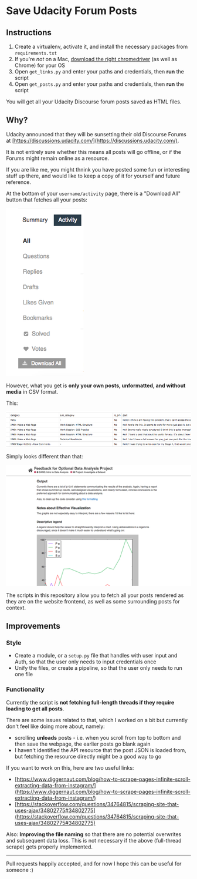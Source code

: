 # Save Udacity Forum Posts

## Instructions

1. Create a virtualenv, activate it, and install the necessary packages from `requirements.txt`
2. If you're _not_ on a Mac, [download the right chromedriver](http://chromedriver.chromium.org/downloads) (as well as Chrome) for your OS
3. Open `get_links.py` and enter your paths and credentials, then **run** the script
4. Open `get_posts.py` and enter your paths and credentials, then **run** the script

You will get all your Udacity Discourse forum posts saved as HTML files.

## Why?

Udacity announced that they will be sunsetting their old Discourse Forums at [https://discussions.udacity.com/](https://discussions.udacity.com/).

It is not entirely sure whether this means all posts will go offline,
or if the Forums might remain online as a resource.

If you are like me, you might thnink you have posted some fun or interesting stuff
up there, and would like to keep a copy of it for yourself and future
reference.

At the bottom of your `username/activity` page, there is a "Download All"
button that fetches all your posts:

![download all button in activity page](media/download.png)

However, what you get is **only your own posts, unformatted, and without media**
in CSV format.

This:

![CSV output of posts](media/csv.png)

Simply looks different than that:

![Website rendered post](media/website.png)

The scripts in this repository allow you to fetch all your posts rendered as
they are on the website frontend, as well as some surrounding posts for context.

## Improvements

### Style

- Create a module, or a `setup.py` file that handles with user input and Auth, so
that the user only needs to input credentials once
- Unify the files, or create a pipeline, so that the user only needs to run one
file

### Functionality

Currently the script is **not fetching full-length threads if they require loading
to get all posts**.

There are some issues related to that, which I worked on a bit but currently
don't feel like doing more about, namely:

- scrolling **unloads** posts - i.e. when you scroll from top to bottom and then
save the webpage, the earlier posts go blank again
- I haven't identified the API resource that the post JSON is loaded from, but
fetching the resource directly might be a good way to go

If you want to work on this, here are two useful links:
* [https://www.diggernaut.com/blog/how-to-scrape-pages-infinite-scroll-extracting-data-from-instagram/](https://www.diggernaut.com/blog/how-to-scrape-pages-infinite-scroll-extracting-data-from-instagram/)
* [https://stackoverflow.com/questions/34764815/scraping-site-that-uses-ajax/34802775#34802775](https://stackoverflow.com/questions/34764815/scraping-site-that-uses-ajax/34802775#34802775)

Also: **Improving the file naming** so that there are no potential overwrites
and subsequent data loss. This is not necessary if the above (full-thread scrape)
gets properly implemented.

---

Pull requests happily accepted, and for now I hope this can be useful for
someone :)
